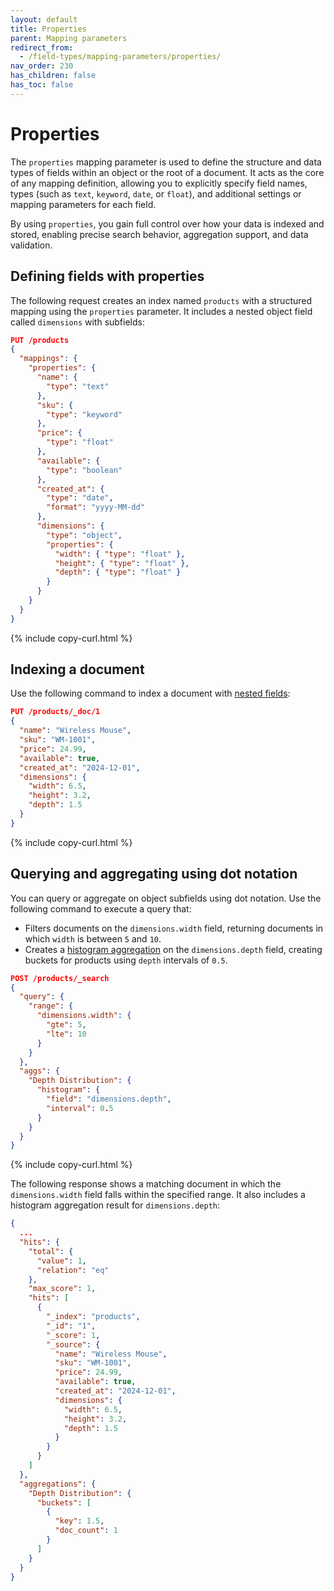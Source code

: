 ```yaml
---
layout: default
title: Properties
parent: Mapping parameters
redirect_from:
  - /field-types/mapping-parameters/properties/
nav_order: 230
has_children: false
has_toc: false
---
```


# Properties

The `properties` mapping parameter is used to define the structure and data types of fields within an object or the root of a document. It acts as the core of any mapping definition, allowing you to explicitly specify field names, types (such as `text`, `keyword`, `date`, or `float`), and additional settings or mapping parameters for each field.

By using `properties`, you gain full control over how your data is indexed and stored, enabling precise search behavior, aggregation support, and data validation.

## Defining fields with properties

The following request creates an index named `products` with a structured mapping using the `properties` parameter. It includes a nested object field called `dimensions` with subfields:

```json
PUT /products
{
  "mappings": {
    "properties": {
      "name": {
        "type": "text"
      },
      "sku": {
        "type": "keyword"
      },
      "price": {
        "type": "float"
      },
      "available": {
        "type": "boolean"
      },
      "created_at": {
        "type": "date",
        "format": "yyyy-MM-dd"
      },
      "dimensions": {
        "type": "object",
        "properties": {
          "width": { "type": "float" },
          "height": { "type": "float" },
          "depth": { "type": "float" }
        }
      }
    }
  }
}
```
{% include copy-curl.html %}

## Indexing a document

Use the following command to index a document with [nested fields]({{site.url}}{{site.baseurl}}/mappings/supported-field-types/nested/):

```json
PUT /products/_doc/1
{
  "name": "Wireless Mouse",
  "sku": "WM-1001",
  "price": 24.99,
  "available": true,
  "created_at": "2024-12-01",
  "dimensions": {
    "width": 6.5,
    "height": 3.2,
    "depth": 1.5
  }
}
```
{% include copy-curl.html %}

## Querying and aggregating using dot notation

You can query or aggregate on object subfields using dot notation. Use the following command to execute a query that:

- Filters documents on the `dimensions.width` field, returning documents in which `width` is between `5` and `10`.
- Creates a [histogram aggregation]({{site.url}}{{site.baseurl}}/aggregations/bucket/histogram/) on the `dimensions.depth` field, creating buckets for products using `depth` intervals of `0.5`.

```json
POST /products/_search
{
  "query": {
    "range": {
      "dimensions.width": {
        "gte": 5,
        "lte": 10
      }
    }
  },
  "aggs": {
    "Depth Distribution": {
      "histogram": {
        "field": "dimensions.depth",
        "interval": 0.5
      }
    }
  }
}
```
{% include copy-curl.html %}

The following response shows a matching document in which the `dimensions.width` field falls within the specified range. It also includes a histogram aggregation result for `dimensions.depth`:

```json
{
  ...
  "hits": {
    "total": {
      "value": 1,
      "relation": "eq"
    },
    "max_score": 1,
    "hits": [
      {
        "_index": "products",
        "_id": "1",
        "_score": 1,
        "_source": {
          "name": "Wireless Mouse",
          "sku": "WM-1001",
          "price": 24.99,
          "available": true,
          "created_at": "2024-12-01",
          "dimensions": {
            "width": 6.5,
            "height": 3.2,
            "depth": 1.5
          }
        }
      }
    ]
  },
  "aggregations": {
    "Depth Distribution": {
      "buckets": [
        {
          "key": 1.5,
          "doc_count": 1
        }
      ]
    }
  }
}
```
